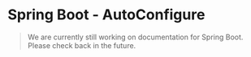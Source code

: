 # Spring Boot - AutoConfigure

> We are currently still working on documentation for Spring Boot. Please check back
> in the future.